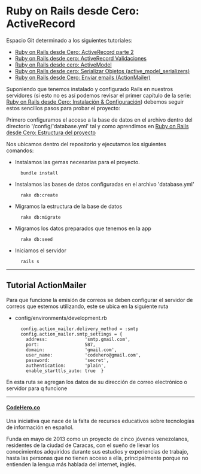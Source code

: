 # Ruby on Rails desde Cero: ActiveRecord 

Espacio Git determinado a los siguientes tutoriales:

* [Ruby on Rails desde Cero: ActiveRecord parte 2][4]
* [Ruby on Rails desde cero: ActiveRecord Validaciones][5]
* [Ruby on Rails desde cero: ActiveModel][6]
* [Ruby on Rails desde cero: Serializar Objetos (active_model_serializers)][7]
* [Ruby on Rails desde Cero: Enviar emails (ActionMailer)][8]

Suponiendo que tenemos instalado y configurado Rails en nuestros servidores (si esto no es así podemos revisar el primer capítulo de la serie: [Ruby on Rails desde Cero: Instalación & Configuración][1]) debemos seguir estos sencillos pasos para probar el proyecto:

Primero configuramos el acceso a la base de datos en el archivo dentro del directorio '/config/'database.yml' tal y como aprendimos en [Ruby on Rails desde Cero: Estructura del proyecto][2]

Nos ubicamos dentro del repositorio y ejecutamos los siguientes comandos:

* Instalamos las gemas necesarias para el proyecto.

		bundle install
	
* Instalamos las bases de datos configuradas en el archivo 'database.yml'
	
		rake db:create 

* Migramos la estructura de la base de datos

		rake db:migrate

* Migramos los datos preparados que tenemos en la app
		
		rake db:seed 		

* Iniciamos el servidor

		rails s

***
## Tutorial ActionMailer

Para que funcione la emisión de correos se deben configurar el servidor de correos que estemos utilizando, este se ubica en la siguiente ruta

- config/environments/development.rb

		config.action_mailer.delivery_method = :smtp
		config.action_mailer.smtp_settings = {
		  address:              'smtp.gmail.com',
		  port:                 587,
		  domain:               'gmail.com',
		  user_name:            'codehero@gmail.com',
		  password:             'secret',
		  authentication:       'plain',
		  enable_starttls_auto: true  }

En esta ruta se agregan los datos de su dirección de correo electrónico o servidor para q funcione

***
#### [CodeHero.co][3]

Una iniciativa que nace de la falta de recursos educativos sobre tecnologías de información en español.

Funda en mayo de 2013 como un proyecto de cinco jóvenes venezolanos, residentes de la ciudad de Caracas, con el sueño de llevar los conocimientos adquiridos durante sus estudios y experiencias de trabajo, hasta las personas que no tienen acceso a ella, principalmente porque no entienden la lengua más hablada del internet, inglés.

[1]:http://codehero.co/ruby-on-rails-desde-cero-instalacion-configuracion/
[2]:http://codehero.co/ruby-on-rails-desde-cero-estructura-del-proyecto/
[3]:http://codehero.co
[4]:http://codehero.co/activerecord-parte-2/
[5]:http://codehero.co/activerecord-validaciones/
[6]:http://codehero.co/activemodel/
[7]:http://codehero.co/serializar-objetos-active_model_serializers/
[8]:http://codehero.co/ruby-rails-desde-cero-enviar-emails-actionmailer/
